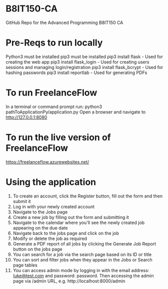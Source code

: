 # B8IT150-CA
GitHub Repo for the Advanced Programming B8IT150 CA

# Pre-Reqs to run locally
Python3 must be installed
pip3 must be installed
pip3 install flask - Used for creating the web app
pip3 install flask_login - Used for creating users sessions and managing login/registration
pip3 install flask_bcrypt - Used for hashing passwords
pip3 install reportlab - Used for generating PDFs

# To run FreelanceFlow
In a terminal or command prompt run: python3 pathToApplicationPy/application.py
Open a browser and navigate to http://127.0.0.1:8080

# To run the live version of FreelanceFlow
https://freelanceflow.azurewebsites.net/

# Using the application
1. To create an account, click the Register button, fill out the form and then submit it
2. Log in with your newly created account
3. Navigate to the Jobs page
4. Create a new job by filling out the form and submitting it
5. Navigate to the calendar where you'll see the newly created job appearing on the due date 
6. Navigate back to the jobs page and click on the job
7. Modify or delete the job as required
8. Generate a PDF report of all jobs by clicking the Generate Job Report button on the jobs page
9. You can search for a job via the search page based on its ID or title
10. You can sort and filter jobs when they appear in the Jobs or Search page tables
11. You can access admin mode by logging in with the email address: luke@test.com and password: password. Then accessing the admin page via /admin URL, e.g. http://localhost:8000/admin